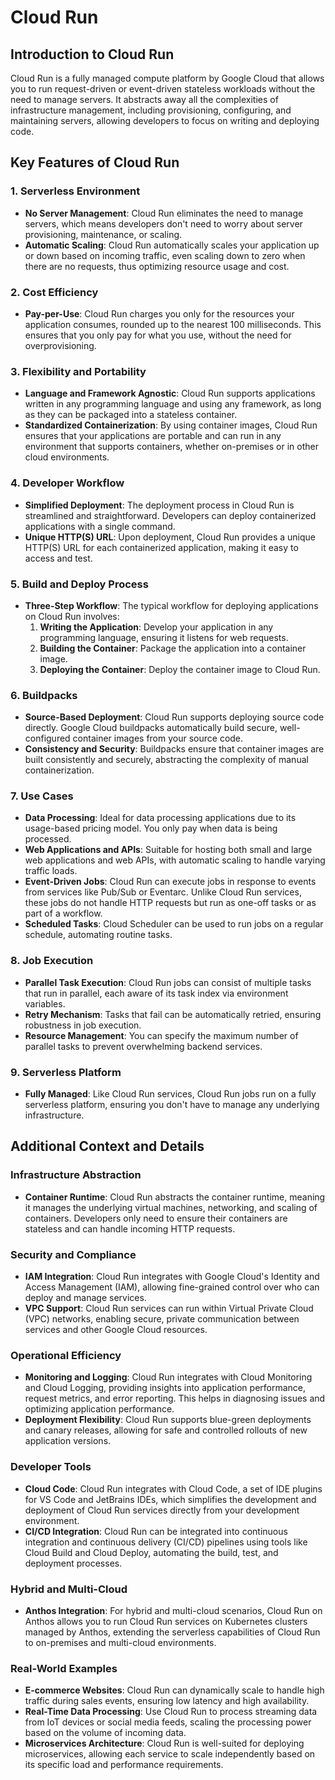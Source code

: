 # Cloud Run

## Introduction to Cloud Run
Cloud Run is a fully managed compute platform by Google Cloud that allows you to run request-driven or event-driven stateless workloads without the need to manage servers. It abstracts away all the complexities of infrastructure management, including provisioning, configuring, and maintaining servers, allowing developers to focus on writing and deploying code.

## Key Features of Cloud Run

### 1. **Serverless Environment**
- **No Server Management**: Cloud Run eliminates the need to manage servers, which means developers don't need to worry about server provisioning, maintenance, or scaling.
- **Automatic Scaling**: Cloud Run automatically scales your application up or down based on incoming traffic, even scaling down to zero when there are no requests, thus optimizing resource usage and cost.

### 2. **Cost Efficiency**
- **Pay-per-Use**: Cloud Run charges you only for the resources your application consumes, rounded up to the nearest 100 milliseconds. This ensures that you only pay for what you use, without the need for overprovisioning.

### 3. **Flexibility and Portability**
- **Language and Framework Agnostic**: Cloud Run supports applications written in any programming language and using any framework, as long as they can be packaged into a stateless container.
- **Standardized Containerization**: By using container images, Cloud Run ensures that your applications are portable and can run in any environment that supports containers, whether on-premises or in other cloud environments.

### 4. **Developer Workflow**
- **Simplified Deployment**: The deployment process in Cloud Run is streamlined and straightforward. Developers can deploy containerized applications with a single command.
- **Unique HTTP(S) URL**: Upon deployment, Cloud Run provides a unique HTTP(S) URL for each containerized application, making it easy to access and test.

### 5. **Build and Deploy Process**
- **Three-Step Workflow**: The typical workflow for deploying applications on Cloud Run involves:
  1. **Writing the Application**: Develop your application in any programming language, ensuring it listens for web requests.
  2. **Building the Container**: Package the application into a container image.
  3. **Deploying the Container**: Deploy the container image to Cloud Run.

### 6. **Buildpacks**
- **Source-Based Deployment**: Cloud Run supports deploying source code directly. Google Cloud buildpacks automatically build secure, well-configured container images from your source code.
- **Consistency and Security**: Buildpacks ensure that container images are built consistently and securely, abstracting the complexity of manual containerization.

### 7. **Use Cases**
- **Data Processing**: Ideal for data processing applications due to its usage-based pricing model. You only pay when data is being processed.
- **Web Applications and APIs**: Suitable for hosting both small and large web applications and web APIs, with automatic scaling to handle varying traffic loads.
- **Event-Driven Jobs**: Cloud Run can execute jobs in response to events from services like Pub/Sub or Eventarc. Unlike Cloud Run services, these jobs do not handle HTTP requests but run as one-off tasks or as part of a workflow.
- **Scheduled Tasks**: Cloud Scheduler can be used to run jobs on a regular schedule, automating routine tasks.

### 8. **Job Execution**
- **Parallel Task Execution**: Cloud Run jobs can consist of multiple tasks that run in parallel, each aware of its task index via environment variables.
- **Retry Mechanism**: Tasks that fail can be automatically retried, ensuring robustness in job execution.
- **Resource Management**: You can specify the maximum number of parallel tasks to prevent overwhelming backend services.

### 9. **Serverless Platform**
- **Fully Managed**: Like Cloud Run services, Cloud Run jobs run on a fully serverless platform, ensuring you don't have to manage any underlying infrastructure.

## Additional Context and Details

### **Infrastructure Abstraction**
- **Container Runtime**: Cloud Run abstracts the container runtime, meaning it manages the underlying virtual machines, networking, and scaling of containers. Developers only need to ensure their containers are stateless and can handle incoming HTTP requests.

### **Security and Compliance**
- **IAM Integration**: Cloud Run integrates with Google Cloud's Identity and Access Management (IAM), allowing fine-grained control over who can deploy and manage services.
- **VPC Support**: Cloud Run services can run within Virtual Private Cloud (VPC) networks, enabling secure, private communication between services and other Google Cloud resources.

### **Operational Efficiency**
- **Monitoring and Logging**: Cloud Run integrates with Cloud Monitoring and Cloud Logging, providing insights into application performance, request metrics, and error reporting. This helps in diagnosing issues and optimizing application performance.
- **Deployment Flexibility**: Cloud Run supports blue-green deployments and canary releases, allowing for safe and controlled rollouts of new application versions.

### **Developer Tools**
- **Cloud Code**: Cloud Run integrates with Cloud Code, a set of IDE plugins for VS Code and JetBrains IDEs, which simplifies the development and deployment of Cloud Run services directly from your development environment.
- **CI/CD Integration**: Cloud Run can be integrated into continuous integration and continuous delivery (CI/CD) pipelines using tools like Cloud Build and Cloud Deploy, automating the build, test, and deployment processes.

### **Hybrid and Multi-Cloud**
- **Anthos Integration**: For hybrid and multi-cloud scenarios, Cloud Run on Anthos allows you to run Cloud Run services on Kubernetes clusters managed by Anthos, extending the serverless capabilities of Cloud Run to on-premises and multi-cloud environments.

### **Real-World Examples**
- **E-commerce Websites**: Cloud Run can dynamically scale to handle high traffic during sales events, ensuring low latency and high availability.
- **Real-Time Data Processing**: Use Cloud Run to process streaming data from IoT devices or social media feeds, scaling the processing power based on the volume of incoming data.
- **Microservices Architecture**: Cloud Run is well-suited for deploying microservices, allowing each service to scale independently based on its specific load and performance requirements.